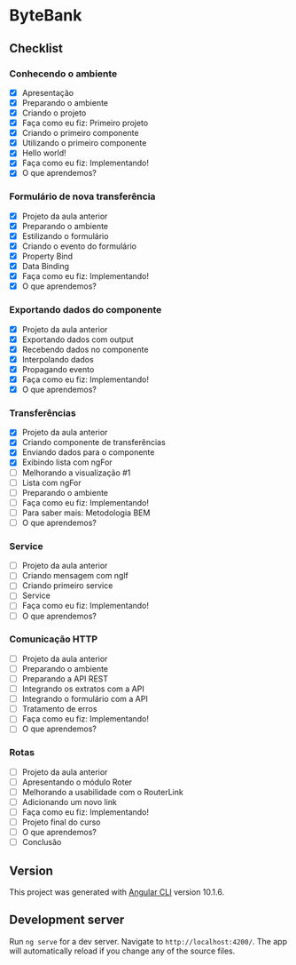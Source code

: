 # ByteBank

## Checklist

### Conhecendo o ambiente
- [x] Apresentação
- [x] Preparando o ambiente
- [x] Criando o projeto
- [x] Faça como eu fiz: Primeiro projeto
- [x] Criando o primeiro componente
- [x] Utilizando o primeiro componente
- [x] Hello world!
- [x] Faça como eu fiz: Implementando!
- [x] O que aprendemos?

### Formulário de nova transferência
- [x] Projeto da aula anterior
- [x] Preparando o ambiente
- [x] Estilizando o formulário
- [x] Criando o evento do formulário
- [x] Property Bind
- [x] Data Binding
- [x] Faça como eu fiz: Implementando!
- [x] O que aprendemos?

### Exportando dados do componente
- [x] Projeto da aula anterior
- [x] Exportando dados com output
- [x] Recebendo dados no componente
- [x] Interpolando dados
- [x] Propagando evento
- [x] Faça como eu fiz: Implementando!
- [x] O que aprendemos?

### Transferências
- [x] Projeto da aula anterior
- [x] Criando componente de transferências
- [x] Enviando dados para o componente
- [x] Exibindo lista com ngFor
- [ ] Melhorando a visualização #1
- [ ] Lista com ngFor
- [ ] Preparando o ambiente
- [ ] Faça como eu fiz: Implementando!
- [ ] Para saber mais: Metodologia BEM
- [ ] O que aprendemos?

### Service
- [ ] Projeto da aula anterior
- [ ] Criando mensagem com nglf
- [ ] Criando primeiro service
- [ ] Service
- [ ] Faça como eu fiz: Implementando!
- [ ] O que aprendemos?

### Comunicação HTTP
- [ ] Projeto da aula anterior
- [ ] Preparando o ambiente
- [ ] Preparando a API REST
- [ ] Integrando os extratos com a API
- [ ] Integrando o formulário com a API
- [ ] Tratamento de erros
- [ ] Faça como eu fiz: Implementando!
- [ ] O que aprendemos?

### Rotas
- [ ] Projeto da aula anterior
- [ ] Apresentando o módulo Roter
- [ ] Melhorando a usabilidade com o RouterLink
- [ ] Adicionando um novo link
- [ ] Faça como eu fiz: Implementando!
- [ ] Projeto final do curso
- [ ] O que aprendemos?
- [ ] Conclusão

## Version
This project was generated with [Angular CLI](https://github.com/angular/angular-cli) version 10.1.6.

## Development server

Run `ng serve` for a dev server. Navigate to `http://localhost:4200/`. The app will automatically reload if you change any of the source files.



